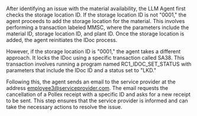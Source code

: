 After identifying an issue with the material availability, the LLM Agent first checks the storage location ID. If the storage location ID is not "0001," the agent proceeds to add the storage location for the material. This involves performing a transaction labeled MMSC, where the parameters include the material ID, storage location ID, and plant ID. Once the storage location is added, the agent reinitiates the IDoc process.

However, if the storage location ID is "0001," the agent takes a different approach. It locks the IDoc using a specific transaction called SA38. This transaction involves running a program named RC1_IDOC_SET_STATUS with parameters that include the IDoc ID and a status set to "LKD."

Following this, the agent sends an email to the service provider at the address employee3@serviceprovider.com. The email requests the cancellation of a Pollex receipt with a specific ID and asks for a new receipt to be sent. This step ensures that the service provider is informed and can take the necessary actions to resolve the issue.